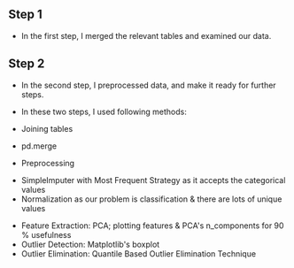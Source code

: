 ## Step 1
* In the first step, I merged the relevant tables and examined our data.
## Step 2
* In the second step, I preprocessed data, and make it ready for further steps.
* In these two steps, I used following methods:

* Joining tables
- pd.merge
* Preprocessing
- SimpleImputer with Most Frequent Strategy as it accepts the categorical values
- Normalization as our problem is classification & there are lots of unique values
* Feature Extraction: PCA; plotting features & PCA's n_components for 90 % usefulness
* Outlier Detection: Matplotlib's boxplot
* Outlier Elimination: Quantile Based Outlier Elimination Technique
